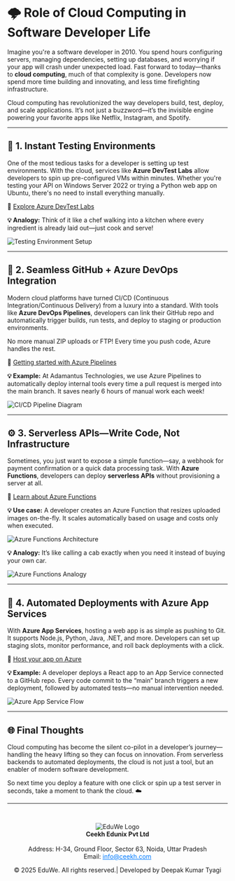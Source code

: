 # 🌩️ **Role of Cloud Computing in Software Developer Life**

Imagine you're a software developer in 2010. You spend hours configuring servers, managing dependencies, setting up databases, and worrying if your app will crash under unexpected load. Fast forward to today—thanks to **cloud computing**, much of that complexity is gone. Developers now spend more time building and innovating, and less time firefighting infrastructure.

Cloud computing has revolutionized the way developers build, test, deploy, and scale applications. It’s not just a buzzword—it’s the invisible engine powering your favorite apps like Netflix, Instagram, and Spotify.

---

## 🧪 1. Instant Testing Environments

One of the most tedious tasks for a developer is setting up test environments. With the cloud, services like **Azure DevTest Labs** allow developers to spin up pre-configured VMs within minutes. Whether you're testing your API on Windows Server 2022 or trying a Python web app on Ubuntu, there's no need to install everything manually.

🔗 [Explore Azure DevTest Labs](https://learn.microsoft.com/en-us/azure/devtest-labs/devtest-lab-overview)

**💡 Analogy:** Think of it like a chef walking into a kitchen where every ingredient is already laid out—just cook and serve!

![Testing Environment Setup](/media/blog2.png)

---

## 🔄 2. Seamless GitHub + Azure DevOps Integration

Modern cloud platforms have turned CI/CD (Continuous Integration/Continuous Delivery) from a luxury into a standard. With tools like **Azure DevOps Pipelines**, developers can link their GitHub repo and automatically trigger builds, run tests, and deploy to staging or production environments.

No more manual ZIP uploads or FTP! Every time you push code, Azure handles the rest.

🔗 [Getting started with Azure Pipelines](https://learn.microsoft.com/en-us/azure/devops/pipelines/get-started/?view=azure-devops)

**💡 Example:** At Adamantus Technologies, we use Azure Pipelines to automatically deploy internal tools every time a pull request is merged into the main branch. It saves nearly 6 hours of manual work each week!

![CI/CD Pipeline Diagram](/media/blog1.png)

---

## ⚙️ 3. Serverless APIs—Write Code, Not Infrastructure

Sometimes, you just want to expose a simple function—say, a webhook for payment confirmation or a quick data processing task. With **Azure Functions**, developers can deploy **serverless APIs** without provisioning a server at all.

🔗 [Learn about Azure Functions](https://learn.microsoft.com/en-us/azure/azure-functions/functions-overview)

**💡 Use case:** A developer creates an Azure Function that resizes uploaded images on-the-fly. It scales automatically based on usage and costs only when executed.

![Azure Functions Architecture](/media/blog3.png)

**💡 Analogy:** It’s like calling a cab exactly when you need it instead of buying your own car.

![Azure Functions Analogy](/media/blog5.png)

---

## 🚀 4. Automated Deployments with Azure App Services

With **Azure App Services**, hosting a web app is as simple as pushing to Git. It supports Node.js, Python, Java, .NET, and more. Developers can set up staging slots, monitor performance, and roll back deployments with a click.

🔗 [Host your app on Azure](https://learn.microsoft.com/en-us/azure/app-service/overview)

**💡 Example:** A developer deploys a React app to an App Service connected to a GitHub repo. Every code commit to the “main” branch triggers a new deployment, followed by automated tests—no manual intervention needed.

![Azure App Service Flow](/media/blog4.png)

---

## 🌐 Final Thoughts

Cloud computing has become the silent co-pilot in a developer’s journey—handling the heavy lifting so they can focus on innovation. From serverless backends to automated deployments, the cloud is not just a tool, but an enabler of modern software development.

So next time you deploy a feature with one click or spin up a test server in seconds, take a moment to thank the cloud. ☁️

----
<div style="text-align: center; padding-top: 30px;">
  <img src="/media/logo.png" alt="EduWe Logo" style="max-width: 150px; height: auto;"/>
  
  <center><strong>Ceekh Edunix Pvt Ltd</strong></center><br>
    Address: H-34, Ground Floor, Sector 63, Noida, Uttar Pradesh<br>
    Email: <a href="mailto:info@ceekh.com" style="color: #007bff;">info@ceekh.com</a>
  </p>
  <p style="font-size: 14px; color: #555;"><center>© 2025 EduWe. All rights reserved.| Developed by Deepak Kumar Tyagi </center></p>
</div>